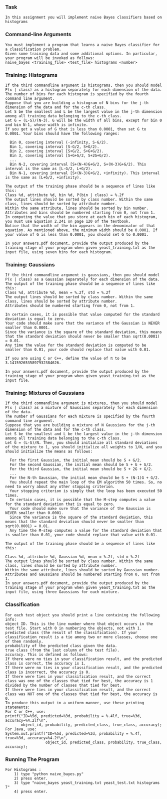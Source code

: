 ### Task
    In this assignment you will implement naive Bayes classifiers based on histograms
    
### Command-line Arguments

    You must implement a program that learns a naive Bayes classifier for a classification problem.
    Given some training data and some additional options. In particular, your program will be invoked as follows:
    naive_bayes <training_file> <test_file> histograms <number>
    
### Training: Histograms

    If the third commandline argument is histograms, then you should model P(x | class) as a histogram separately for each dimension of the data. 
    The number of bins for each histogram is specified by the fourth command line argument.
    Suppose that you are building a histogram of N bins for the j-th dimension of the data and for the c-th class. 
    Let S be the smallest and L be the largest value in the j-th dimension among all training data belonging to the c-th class. 
    Let G = (L-S)/(N-3). G will be the width of all bins, except for bin 0 and bin N-1, whose width is infinite. 
    If you get a value of G that is less than 0.0001, then set G to 0.0001. Your bins should have the following ranges:

      Bin 0, covering interval (-infinity, S-G/2).
      Bin 1, covering interval [S-G/2, S+G/2).
      Bin 2, covering interval [S+G/2, S+G+G/2).
      Bin 3, covering interval [S+G+G/2, S+2G+G/2).
      ...
      Bin N-2, covering interval [S+(N-4)G+G/2, S+(N-3)G+G/2). This interval is the same as [L-G/2, L+G/2).
      Bin N-1, covering interval [S+(N-3)G+G/2, +infinity). This interval is the same as [L+G/2, +infinity).
      
    The output of the training phase should be a sequence of lines like this:
    Class %d, attribute %d, bin %d, P(bin | class) = %.2f
    The output lines should be sorted by class number. Within the same class, lines should be sorted by attribute number. 
    Within the same attribute, lines should be sorted by bin number. Attributes and bins should be numbered starting from 0, not from 1.
    In computing the value that you store at each bin of each histogram, you must use Equation 2.241 on page 120 of the textbook. 
    Notice that the width of the bin appears in the denominator of that equation. As mentioned above, the minimum width should be 0.0001. If your value of G is less than 0.0001, you should set G to 0.0001.

    In your answers.pdf document, provide the output produced by the training stage of your program when given yeast_training.txt as the input file, using seven bins for each histogram.
    
### Training: Gaussians

    If the third commandline argument is gaussians, then you should model P(x | class) as a Gaussian separately for each dimension of the data. 
	The output of the training phase should be a sequence of lines like this:
	Class %d, attribute %d, mean = %.2f, std = %.2f
	The output lines should be sorted by class number. Within the same class, lines should be sorted by attribute number. 
	Attributes should be numbered starting from 0, not from 1.
	
	In certain cases, it is possible that value computed for the standard deviation is equal to zero. 
	Your code should make sure that the variance of the Gaussian is NEVER smaller than 0.0001. 
	Since the variance is the square of the standard deviation, this means that the standard deviation should never be smaller than sqrt(0.0001) = 0.01. 
	Any time the value for the standard deviation is computed to be smaller than 0.01, your code should replace that value with 0.01.
	
	If you are using C or C++, define the value of π to be 3.1415926535897932384626.

	In your answers.pdf document, provide the output produced by the training stage of your program when given yeast_training.txt as the input file.
	
### Training: Mixtures of Gaussians

    If the third commandline argument is mixtures, then you should model P(x | class) as a mixture of Gaussians separately for each dimension of the data. 
    The number of Gaussians for each mixture is specified by the fourth command line argument.
    Suppose that you are building a mixture of N Gaussians for the j-th dimension of the data and for the c-th class. 
    Let S be the smallest and L be the largest value in the j-th dimension among all training data belonging to the c-th class. 
    Let G = (L-S)/N. Then, you should initialize all standard deviations of the mixture to 1, you should initialize all weights to 1/N, and you should initialize the means as follows:

      For the first Gaussian, the initial mean should be S + G/2.
      For the second Gaussian, the initial mean should be S + G + G/2.
      For the third Gaussian, the initial mean should be S + 2G + G/2.
      ...
      For the N-th Gaussian, the initial mean should be S + (N-1)G + G/2.
      You should repeat the main loop of the EM algorithm 50 times. So, no need to worry about any other stopping criterion.
      Your stopping criterion is simply that the loop has been executed 50 times.
      In certain cases, it is possible that the M-step computes a value for the standard deviation that is equal to zero. 
      Your code should make sure that the variance of the Gaussian is NEVER smaller than 0.0001. 
      Since the variance is the square of the standard deviation, this means that the standard deviation should never be smaller than sqrt(0.0001) = 0.01. 
      Any time the M-step computes a value for the standard deviation that is smaller than 0.01, your code should replace that value with 0.01.

    The output of the training phase should be a sequence of lines like this:

    Class %d, attribute %d, Gaussian %d, mean = %.2f, std = %.2f
    The output lines should be sorted by class number. Within the same class, lines should be sorted by attribute number. 
    Within the same attribute, lines should be sorted by Gaussian number. 
    Attributes and Gaussians should be numbered starting from 0, not from 1.
    In your answers.pdf document, provide the output produced by the training stage of your program when given yeast_training.txt as the input file, using three Gaussians for each mixture.
	
### Classification

    For each test object you should print a line containing the following info:
    object ID. This is the line number where that object occurs in the test file. Start with 0 in numbering the objects, not with 1.
    predicted class (the result of the classification). If your classification result is a tie among two or more classes, choose one of them randomly.
    probability of the predicted class given the data.
    true class (from the last column of the test file).
    accuracy. This is defined as follows:
    If there were no ties in your classification result, and the predicted class is correct, the accuracy is 1.
    If there were no ties in your classification result, and the predicted class is incorrect, the accuracy is 0.
    If there were ties in your classification result, and the correct class was one of the classes that tied for best, the accuracy is 1 divided by the number of classes that tied for best.
    If there were ties in your classification result, and the correct class was NOT one of the classes that tied for best, the accuracy is 0.
    To produce this output in a uniform manner, use these printing statements:
    For C or C++, use:
    printf("ID=%5d, predicted=%3d, probability = %.4lf, true=%3d, accuracy=%4.2lf\n", 
           object_id, probability, predicted_class, true_class, accuracy);
    For Java, use:
    System.out.printf("ID=%5d, predicted=%3d, probability = %.4f, true=%3d, accuracy=%4.2f\n", 
                      object_id, predicted_class, probability, true_class, accuracy);
                  
### Running The Program
    For Histograms :
        1) type "python naive_bayes.py"
        2) press enter.
        3) type "naive_bayes yeast_training.txt yeast_test.txt histograms 7"
        4) press enter.
